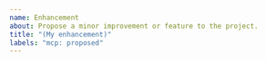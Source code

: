 ```yaml
---
name: Enhancement
about: Propose a minor improvement or feature to the project.
title: "(My enhancement)"
labels: "mcp: proposed"
---
```


<!--
Thank you for your interest in the `rust-gpu` project! This template is for
proposing a minor improvement, such as addig a new method, or improving 
document. Please try to provide a short high level overview of what you would
like you to add. Also be sure to check the existing and `wontfix` issues to see
if it's already been proposed before posting.

Existing Issues: https://github.com/EmbarkStudios/rust-gpu/issues?q=is%3Aopen+is%3Aissue+label%3A%22t%3A+enhancement%22
Closed Issues: https://github.com/EmbarkStudios/rust-gpu/labels/s%3A%20wontfix

-->

